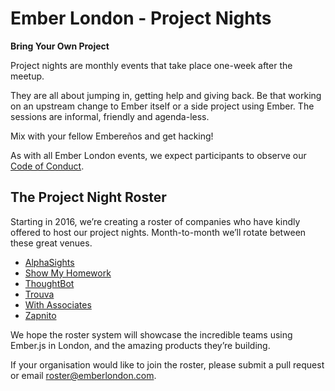 # Ember London - Project Nights

**Bring Your Own Project**

Project nights are monthly events that take place one-week after the meetup.

They are all about jumping in, getting help and giving back. Be that working on
an upstream change to Ember itself or a side project using Ember. The sessions
are informal, friendly and agenda-less.

Mix with your fellow Embereños and get hacking!

As with all Ember London events, we expect participants to observe our
[Code of Conduct](https://github.com/emberlondon/code-of-conduct).

## The Project Night Roster

Starting in 2016, we’re creating a roster of companies who have kindly offered
to host our project nights. Month-to-month we’ll rotate between these great
venues.

- [AlphaSights](https://www.alphasights.com)
- [Show My Homework](https://www.showmyhomework.co.uk)
- [ThoughtBot](https://thoughtbot.com)
- [Trouva](https://www.trouva.com)
- [With Associates](http://withassociates.com)
- [Zapnito](https://www.zapnito.com)

We hope the roster system will showcase the incredible teams using Ember.js in
London, and the amazing products they’re building.

If your organisation would like to join the roster, please submit a pull
request or email [roster@emberlondon.com](mailto:roster@emberlondon.com).
